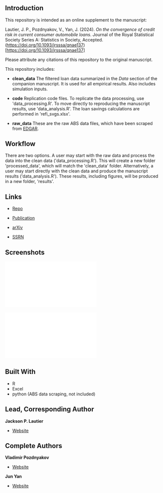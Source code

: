 <h1 align="center"><project-name></h1>

<p align="center"><project-description></p>

## Introduction

This repository is intended as an online supplement to the manuscript:

Lautier, J. P., Pozdnyakov, V., Yan, J. (2024). _On the convergence of credit risk in current consumer automobile loans_.  Journal of the Royal Statistical Society Series A: Statistics in Society, Accepted. (https://doi.org/10.1093/jrsssa/qnae137)[https://doi.org/10.1093/jrsssa/qnae137]


Please attribute any citations of this repository to the original
manuscript.


This repository includes:

- **clean_data** The filtered loan data summarized in the _Data_ section of
the companion manuscript.  It is used for all empirical results. Also includes
simulation inputs.

- **code** Replication code files.  To replicate the data processing, use
'data_processing.R'.  To move directly to reproducing the manuscript results,
use 'data_analysis.R'.  The loan savings calculations are performed in
'refi_svgs.xlsx'. 

- **raw_data** These are the raw ABS data files, which have been scraped from
[EDGAR](https://www.sec.gov/edgar/search-and-access).

## Workflow

There are two options.  A user may start with the raw data and process the data
into the clean data ('data_processing.R').  This will create a new folder
'processed_data', which will match the 'clean_data' folder.
Alternatively, a user may start
directly with the clean data and produce the manuscript results ('data_analysis.R').
These results, including figures, will be produced in a new folder,
'results'.


## Links

- [Repo](https://github.com/jackson-lautier/credit-risk-convergence)

- [Publication](https://doi.org/10.1093/jrsssa/qnae137)

- [arXiv](https://arxiv.org/abs/2211.09176)

- [SSRN](https://papers.ssrn.com/sol3/papers.cfm?abstract_id=4278917)

## Screenshots

![Credit Risk Convergence](/illustrative_figures/crc_demo.pdf)

![Conditional Lender Profitability](/illustrative_figures/lender_profit.pdf)

## Built With

- R
- Excel
- python (ABS data scraping, not included)

## Lead, Corresponding Author

**Jackson P. Lautier**

- [Website](https://jacksonlautier.com/)

## Complete Authors

**Vladimir Pozdnyakov**

- [Website](https://vladimir-pozdnyakov.github.io/)

**Jun Yan**

- [Website](http://merlot.stat.uconn.edu/~jyan/)